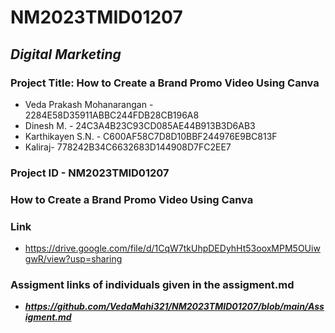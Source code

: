 # NM2023TMID01207
## _Digital Marketing_
### Project Title: How to Create a Brand Promo Video Using Canva

- Veda Prakash Mohanarangan - 2284E58D35911ABBC244FDB28CB196A8
- Dinesh M. - 24C3A4B23C93CD085AE44B913B3D6AB3
- Karthikayen S.N. - C600AF58C7D8D10BBF244976E9BC813F
- Kaliraj- 778242B34C6632683D144908D7FC2EE7

### Project ID - NM2023TMID01207
### How to Create a Brand Promo Video Using Canva
### Link
- https://drive.google.com/file/d/1CqW7tkUhpDEDyhHt53ooxMPM5OUiwgwR/view?usp=sharing

### Assigment links of individuals given in the assigment.md
- ___https://github.com/VedaMahi321/NM2023TMID01207/blob/main/Assigment.md___

### 
